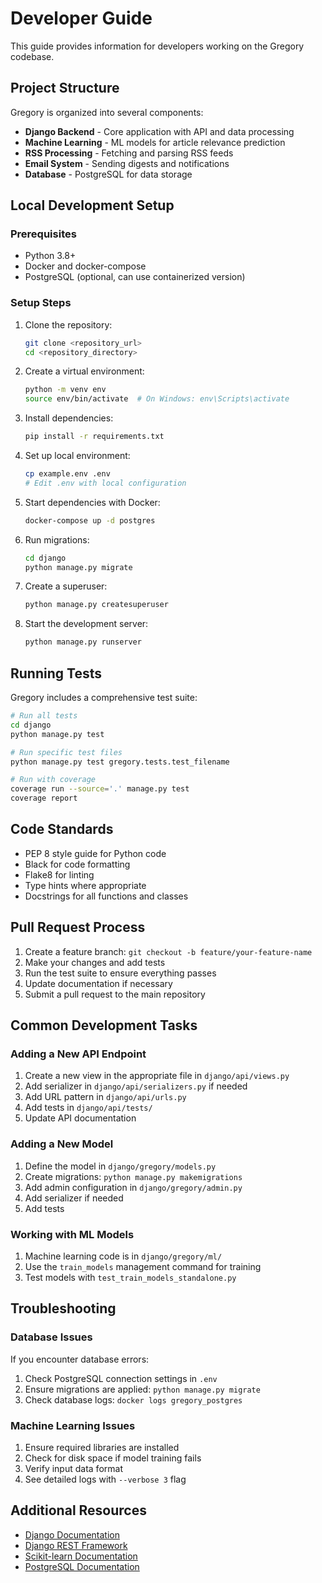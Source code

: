 # Developer Guide

This guide provides information for developers working on the Gregory codebase.

## Project Structure

Gregory is organized into several components:

- **Django Backend** - Core application with API and data processing
- **Machine Learning** - ML models for article relevance prediction
- **RSS Processing** - Fetching and parsing RSS feeds
- **Email System** - Sending digests and notifications
- **Database** - PostgreSQL for data storage

## Local Development Setup

### Prerequisites

- Python 3.8+
- Docker and docker-compose
- PostgreSQL (optional, can use containerized version)

### Setup Steps

1. Clone the repository:
   ```bash
   git clone <repository_url>
   cd <repository_directory>
   ```

2. Create a virtual environment:
   ```bash
   python -m venv env
   source env/bin/activate  # On Windows: env\Scripts\activate
   ```

3. Install dependencies:
   ```bash
   pip install -r requirements.txt
   ```

4. Set up local environment:
   ```bash
   cp example.env .env
   # Edit .env with local configuration
   ```

5. Start dependencies with Docker:
   ```bash
   docker-compose up -d postgres
   ```

6. Run migrations:
   ```bash
   cd django
   python manage.py migrate
   ```

7. Create a superuser:
   ```bash
   python manage.py createsuperuser
   ```

8. Start the development server:
   ```bash
   python manage.py runserver
   ```

## Running Tests

Gregory includes a comprehensive test suite:

```bash
# Run all tests
cd django
python manage.py test

# Run specific test files
python manage.py test gregory.tests.test_filename

# Run with coverage
coverage run --source='.' manage.py test
coverage report
```

## Code Standards

- PEP 8 style guide for Python code
- Black for code formatting
- Flake8 for linting
- Type hints where appropriate
- Docstrings for all functions and classes

## Pull Request Process

1. Create a feature branch: `git checkout -b feature/your-feature-name`
2. Make your changes and add tests
3. Run the test suite to ensure everything passes
4. Update documentation if necessary
5. Submit a pull request to the main repository

## Common Development Tasks

### Adding a New API Endpoint

1. Create a new view in the appropriate file in `django/api/views.py`
2. Add serializer in `django/api/serializers.py` if needed
3. Add URL pattern in `django/api/urls.py`
4. Add tests in `django/api/tests/`
5. Update API documentation

### Adding a New Model

1. Define the model in `django/gregory/models.py`
2. Create migrations: `python manage.py makemigrations`
3. Add admin configuration in `django/gregory/admin.py`
4. Add serializer if needed
5. Add tests

### Working with ML Models

1. Machine learning code is in `django/gregory/ml/`
2. Use the `train_models` management command for training
3. Test models with `test_train_models_standalone.py`

## Troubleshooting

### Database Issues

If you encounter database errors:
1. Check PostgreSQL connection settings in `.env`
2. Ensure migrations are applied: `python manage.py migrate`
3. Check database logs: `docker logs gregory_postgres`

### Machine Learning Issues

1. Ensure required libraries are installed
2. Check for disk space if model training fails
3. Verify input data format
4. See detailed logs with `--verbose 3` flag

## Additional Resources

- [Django Documentation](https://docs.djangoproject.com/)
- [Django REST Framework](https://www.django-rest-framework.org/)
- [Scikit-learn Documentation](https://scikit-learn.org/stable/documentation.html)
- [PostgreSQL Documentation](https://www.postgresql.org/docs/)
